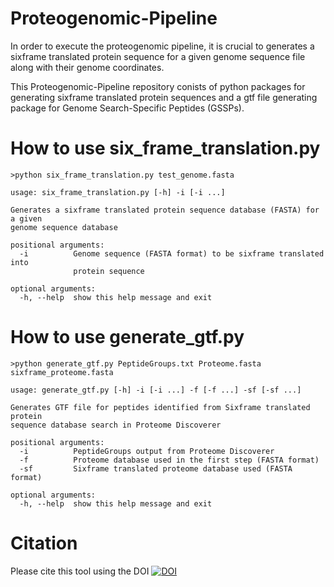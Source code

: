 # Proteogenomic-Pipeline

In order to execute the proteogenomic pipeline, it is crucial to generates a sixframe translated protein sequence for a given genome sequence file along with their genome coordinates.

This Proteogenomic-Pipeline repository conists of python packages for generating sixframe translated protein sequences and a gtf file generating package for Genome Search-Specific Peptides (GSSPs).


# How to use six_frame_translation.py
```
>python six_frame_translation.py test_genome.fasta

usage: six_frame_translation.py [-h] -i [-i ...]

Generates a sixframe translated protein sequence database (FASTA) for a given
genome sequence database

positional arguments:
  -i          Genome sequence (FASTA format) to be sixframe translated into
              protein sequence

optional arguments:
  -h, --help  show this help message and exit
```

# How to use generate_gtf.py
```
>python generate_gtf.py PeptideGroups.txt Proteome.fasta sixframe_proteome.fasta

usage: generate_gtf.py [-h] -i [-i ...] -f [-f ...] -sf [-sf ...]

Generates GTF file for peptides identified from Sixframe translated protein
sequence database search in Proteome Discoverer

positional arguments:
  -i          PeptideGroups output from Proteome Discoverer
  -f          Proteome database used in the first step (FASTA format)
  -sf         Sixframe translated proteome database used (FASTA format)

optional arguments:
  -h, --help  show this help message and exit
```

# Citation
Please cite this tool using the DOI [![DOI](https://zenodo.org/badge/388470655.svg)](https://zenodo.org/badge/latestdoi/388470655) 
